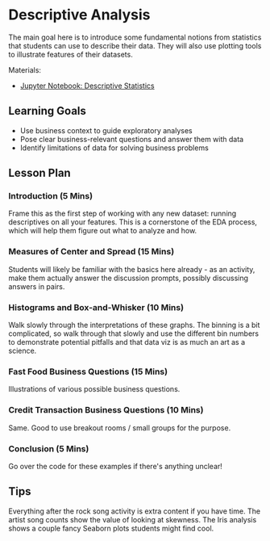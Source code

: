 # Descriptive Analysis

The main goal here is to introduce some fundamental notions from statistics that students can use to describe their data. They will also use plotting tools to illustrate features of their datasets.

Materials:
- [Jupyter Notebook: Descriptive Statistics](descriptive_stats.ipynb)

## Learning Goals

- Use business context to guide exploratory analyses
- Pose clear business-relevant questions and answer them with data
- Identify limitations of data for solving business problems

## Lesson Plan

### Introduction (5 Mins)

Frame this as the first step of working with any new dataset: running descriptives on all your features. This is a cornerstone of the EDA process, which will help them figure out what to analyze and how.

### Measures of Center and Spread (15 Mins)

Students will likely be familiar with the basics here already - as an activity, make them actually answer the discussion prompts, possibly discussing answers in pairs.

### Histograms and Box-and-Whisker (10 Mins)

Walk slowly through the interpretations of these graphs. The binning is a bit complicated, so walk through that slowly and use the different bin numbers to demonstrate potential pitfalls and that data viz is as much an art as a science.

### Fast Food Business Questions (15 Mins)

Illustrations of various possible business questions.

### Credit Transaction Business Questions (10 Mins)

Same. Good to use breakout rooms / small groups for the purpose.

### Conclusion (5 Mins)

Go over the code for these examples if there's anything unclear!

## Tips

Everything after the rock song activity is extra content if you have time. The artist song counts show the value of looking at skewness. The Iris analysis shows a couple fancy Seaborn plots students might find cool.
